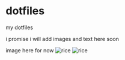 # dotfiles
my dotfiles

i promise i will add images and text here soon

image here for now
![rice](https://raw.githubusercontent.com/OSCH2008/dotfiles/main/assets/rice_bg2.png)
![rice](https://raw.githubusercontent.com/OSCH2008/dotfiles/main/assets/fog2.png)
